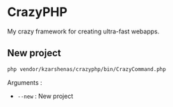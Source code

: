# CrazyPHP
My crazy framework for creating ultra-fast webapps.

## New project

```sh
php vendor/kzarshenas/crazyphp/bin/CrazyCommand.php
```

Arguments :
- `--new` : New project